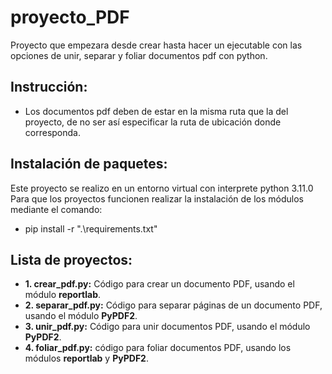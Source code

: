 # proyecto_PDF
Proyecto que empezara desde crear hasta hacer un ejecutable con las opciones de unir, separar y foliar documentos pdf  con python.
## Instrucción:
* Los documentos pdf deben de estar en la misma ruta que la del proyecto, de no ser así especificar la ruta de ubicación donde corresponda.
## Instalación de paquetes:
Este proyecto se realizo en un entorno virtual con interprete python 3.11.0
Para que los proyectos funcionen realizar la instalación de los módulos mediante el comando:
* pip install -r ".\requirements.txt"
## Lista de proyectos:
* **1. crear_pdf.py:** Código para crear un documento PDF, usando el módulo **reportlab**.
* **2. separar_pdf.py:** Código para separar páginas de un documento PDF, usando el módulo **PyPDF2**.
* **3. unir_pdf.py:** Código para unir documentos PDF, usando el módulo **PyPDF2**.
* **4. foliar_pdf.py:** código para foliar documentos PDF, usando los módulos **reportlab** y **PyPDF2**.



